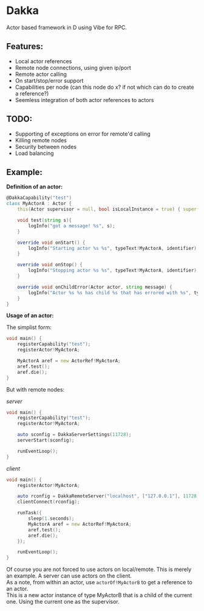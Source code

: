 ﻿Dakka
=====

Actor based framework in D using Vibe for RPC.

Features:
---------
* Local actor references
* Remote node connections, using given ip/port
* Remote actor calling
* On start/stop/error support
* Capabilities per node (can this node do x? if not which can do to create a reference?)
* Seemless integration of both actor references to actors

TODO:
-----
* Supporting of exceptions on error for remote'd calling
* Killing remote nodes
* Security between nodes
* Load balancing

Example:
--------

__Definition of an actor:__
```D
@DakkaCapability("test")
class MyActorA : Actor {
	this(Actor supervisor = null, bool isLocalInstance = true) { super(supervisor, isLocalInstance);}

	void test(string s){
		logInfo("got a message! %s", s);
	}

	override void onStart() {
		logInfo("Starting actor %s %s", typeText!MyActorA, identifier);
	}

	override void onStop() {
		logInfo("Stopping actor %s %s", typeText!MyActorA, identifier);
	}

	override void onChildError(Actor actor, string message) {
		logInfo("Actor %s %s has child %s that has errored with %s", typeText!MyActorA, identifier, actor.identifier, message);
	}
}
```

__Usage of an actor:__

The simplist form:
```D
void main() {
	registerCapability("test");
	registerActor!MyActorA;

	MyActorA aref = new ActorRef!MyActorA;
	aref.test();
	aref.die();
}
```

But with remote nodes:

_server_
```D
void main() {
	registerCapability("test");
	registerActor!MyActorA;

	auto sconfig = DakkaServerSettings(11728);
	serverStart(sconfig);

	runEventLoop();
}
```

_client_
```D
void main() {
	registerActor!MyActorA;

	auto rconfig = DakkaRemoteServer("localhost", ["127.0.0.1"], 11728);
	clientConnect(rconfig);

	runTask({
		sleep(1.seconds);
		MyActorA aref = new ActorRef!MyActorA;
		aref.test();
		aref.die();
	});

	runEventLoop();
}
```

Of course you are not forced to use actors on local/remote. This is merely an example. A server can use actors on the client.<br/>
As a note, from within an actor, use
``
actorOf!MyActorB
``
to get a reference to an actor.<br/>
This is a new actor instance of type MyActorB that is a child of the current one. Using the current one as the supervisor.